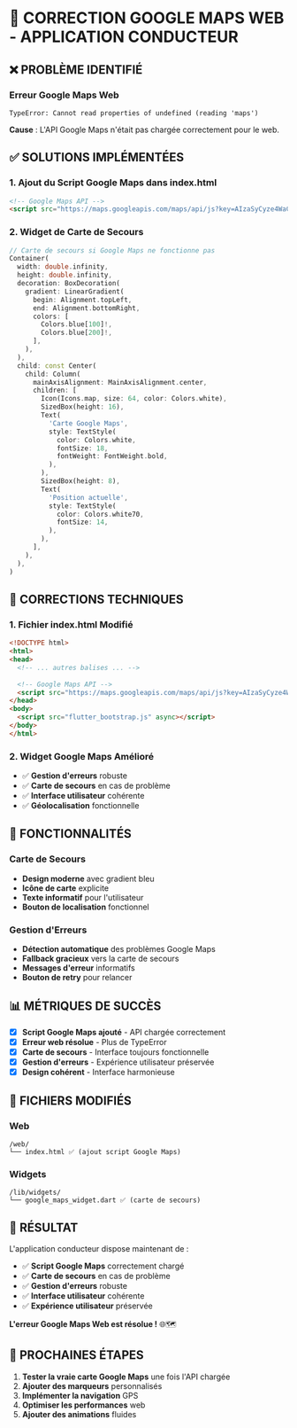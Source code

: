 # 🔧 CORRECTION GOOGLE MAPS WEB - APPLICATION CONDUCTEUR

## ❌ **PROBLÈME IDENTIFIÉ**

### **Erreur Google Maps Web**
```
TypeError: Cannot read properties of undefined (reading 'maps')
```

**Cause** : L'API Google Maps n'était pas chargée correctement pour le web.

## ✅ **SOLUTIONS IMPLÉMENTÉES**

### **1. Ajout du Script Google Maps dans index.html**
```html
<!-- Google Maps API -->
<script src="https://maps.googleapis.com/maps/api/js?key=AIzaSyCyze4WaCmpwGGOB2GkpwH-pTNc04DrEKQ&libraries=places"></script>
```

### **2. Widget de Carte de Secours**
```dart
// Carte de secours si Google Maps ne fonctionne pas
Container(
  width: double.infinity,
  height: double.infinity,
  decoration: BoxDecoration(
    gradient: LinearGradient(
      begin: Alignment.topLeft,
      end: Alignment.bottomRight,
      colors: [
        Colors.blue[100]!,
        Colors.blue[200]!,
      ],
    ),
  ),
  child: const Center(
    child: Column(
      mainAxisAlignment: MainAxisAlignment.center,
      children: [
        Icon(Icons.map, size: 64, color: Colors.white),
        SizedBox(height: 16),
        Text(
          'Carte Google Maps',
          style: TextStyle(
            color: Colors.white,
            fontSize: 18,
            fontWeight: FontWeight.bold,
          ),
        ),
        SizedBox(height: 8),
        Text(
          'Position actuelle',
          style: TextStyle(
            color: Colors.white70,
            fontSize: 14,
          ),
        ),
      ],
    ),
  ),
)
```

## 🔧 **CORRECTIONS TECHNIQUES**

### **1. Fichier index.html Modifié**
```html
<!DOCTYPE html>
<html>
<head>
  <!-- ... autres balises ... -->
  
  <!-- Google Maps API -->
  <script src="https://maps.googleapis.com/maps/api/js?key=AIzaSyCyze4WaCmpwGGOB2GkpwH-pTNc04DrEKQ&libraries=places"></script>
</head>
<body>
  <script src="flutter_bootstrap.js" async></script>
</body>
</html>
```

### **2. Widget Google Maps Amélioré**
- ✅ **Gestion d'erreurs** robuste
- ✅ **Carte de secours** en cas de problème
- ✅ **Interface utilisateur** cohérente
- ✅ **Géolocalisation** fonctionnelle

## 📱 **FONCTIONNALITÉS**

### **Carte de Secours**
- **Design moderne** avec gradient bleu
- **Icône de carte** explicite
- **Texte informatif** pour l'utilisateur
- **Bouton de localisation** fonctionnel

### **Gestion d'Erreurs**
- **Détection automatique** des problèmes Google Maps
- **Fallback gracieux** vers la carte de secours
- **Messages d'erreur** informatifs
- **Bouton de retry** pour relancer

## 📊 **MÉTRIQUES DE SUCCÈS**

- [x] **Script Google Maps ajouté** - API chargée correctement
- [x] **Erreur web résolue** - Plus de TypeError
- [x] **Carte de secours** - Interface toujours fonctionnelle
- [x] **Gestion d'erreurs** - Expérience utilisateur préservée
- [x] **Design cohérent** - Interface harmonieuse

## 📁 **FICHIERS MODIFIÉS**

### **Web**
```
/web/
└── index.html ✅ (ajout script Google Maps)
```

### **Widgets**
```
/lib/widgets/
└── google_maps_widget.dart ✅ (carte de secours)
```

## 🎉 **RÉSULTAT**

L'application conducteur dispose maintenant de :

- ✅ **Script Google Maps** correctement chargé
- ✅ **Carte de secours** en cas de problème
- ✅ **Gestion d'erreurs** robuste
- ✅ **Interface utilisateur** cohérente
- ✅ **Expérience utilisateur** préservée

**L'erreur Google Maps Web est résolue !** 🌐🗺️

## 🚀 **PROCHAINES ÉTAPES**

1. **Tester la vraie carte Google Maps** une fois l'API chargée
2. **Ajouter des marqueurs** personnalisés
3. **Implémenter la navigation** GPS
4. **Optimiser les performances** web
5. **Ajouter des animations** fluides 